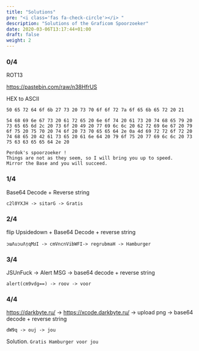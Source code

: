 ```yaml
---
title: "Solutions"
pre: "<i class='fas fa-check-circle'></i> "
description: "Solutions of the Graficom Spoorzoeker"
date: 2020-03-06T13:17:44+01:00
draft: false
weight: 2
---
```



### 0/4 

ROT13

https://pastebin.com/raw/n38HfrUS


HEX to ASCII

```
50 65 72 64 6f 6b 27 73 20 73 70 6f 6f 72 7a 6f 65 6b 65 72 20 21

54 68 69 6e 67 73 20 61 72 65 20 6e 6f 74 20 61 73 20 74 68 65 79 20 73 65 65 6d 2c 20 73 6f 20 49 20 77 69 6c 6c 20 62 72 69 6e 67 20 79 6f 75 20 75 70 20 74 6f 20 73 70 65 65 64 2e 0a 4d 69 72 72 6f 72 20 74 68 65 20 42 61 73 65 20 61 6e 64 20 79 6f 75 20 77 69 6c 6c 20 73 75 63 63 65 65 64 2e 20
```

```
Perdok's spoorzoeker !
Things are not as they seem, so I will bring you up to speed.
Mirror the Base and you will succeed. 
```

### 1/4
Base64 Decode + Reverse string

```
c2l0YXJH -> sitarG -> Gratis
```

### 2/4

flip Upsidedown + Base64 Decode + reverse string

```
ɔɯΛuɔuΛᴉqMℲI -> cmVncnVibWFI-> regrubmaH -> Hamburger
```

### 3/4

JSUnFuck -> Alert MSG -> base64 decode + reverse string

```
alert(cm9vdg==) -> roov -> voor
```

### 4/4

https://darkbyte.ru/ -> https://xcode.darkbyte.ru/ -> upload png -> base64 decode + reverse string

```
dW9q -> ouj -> jou
```


Solution.
`Gratis Hamburger voor jou`